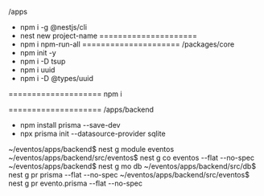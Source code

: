 /apps
 - npm i -g @nestjs/cli
 - nest new project-name
=====================
 - npm i npm-run-all
=====================
/packages/core
 - npm init -y
 - npm i -D tsup
 - npm i uuid
 - npm i -D @types/uuid

====================
npm i

====================
/apps/backend
 - npm install prisma --save-dev
 - npx prisma init --datasource-provider sqlite

 ~/eventos/apps/backend$ nest g module eventos
 ~/eventos/apps/backend/src/eventos$ nest g co eventos --flat --no-spec
 ~/eventos/apps/backend$ nest g mo db
 ~/eventos/apps/backend/src/db$ nest g pr prisma --flat --no-spec
 ~/eventos/apps/backend/src/eventos$ nest g pr evento.prisma --flat --no-spec